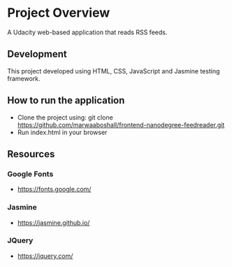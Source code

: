 # Project Overview

A Udacity web-based application that reads RSS feeds.

## Development

This project developed using HTML, CSS, JavaScript and Jasmine testing framework.

## How to run the application

* Clone the project using: git clone https://github.com/marwaaboshall/frontend-nanodegree-feedreader.git
* Run index.html in your browser

## Resources

### Google Fonts
* https://fonts.google.com/

### Jasmine
* https://jasmine.github.io/

### JQuery
* https://jquery.com/